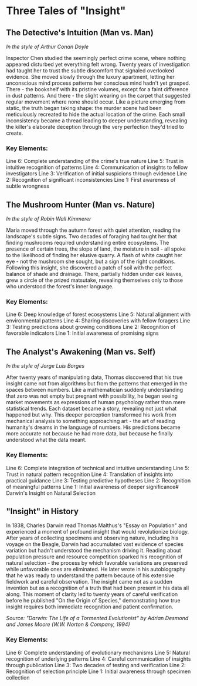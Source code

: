 # Three Tales of "Insight"

## The Detective\'s Intuition (Man vs. Man)
*In the style of Arthur Conan Doyle*

Inspector Chen studied the seemingly perfect crime scene, where nothing appeared disturbed yet everything felt wrong. Twenty years of investigation had taught her to trust the subtle discomfort that signaled overlooked evidence. She moved slowly through the luxury apartment, letting her unconscious mind process patterns her conscious mind hadn\'t yet grasped. There - the bookshelf with its pristine volumes, except for a faint difference in dust patterns. And there - the slight wearing on the carpet that suggested regular movement where none should occur. Like a picture emerging from static, the truth began taking shape: the murder scene had been meticulously recreated to hide the actual location of the crime. Each small inconsistency became a thread leading to deeper understanding, revealing the killer\'s elaborate deception through the very perfection they\'d tried to create.

### Key Elements:

Line 6: Complete understanding of the crime\'s true nature
Line 5: Trust in intuitive recognition of patterns
Line 4: Communication of insights to fellow investigators
Line 3: Verification of initial suspicions through evidence
Line 2: Recognition of significant inconsistencies
Line 1: First awareness of subtle wrongness

## The Mushroom Hunter (Man vs. Nature)
*In the style of Robin Wall Kimmerer*

Maria moved through the autumn forest with quiet attention, reading the landscape\'s subtle signs. Two decades of foraging had taught her that finding mushrooms required understanding entire ecosystems. The presence of certain trees, the slope of land, the moisture in soil - all spoke to the likelihood of finding her elusive quarry. A flash of white caught her eye - not the mushroom she sought, but a sign of the right conditions. Following this insight, she discovered a patch of soil with the perfect balance of shade and drainage. There, partially hidden under oak leaves, grew a circle of the prized matsutake, revealing themselves only to those who understood the forest\'s inner language.

### Key Elements:

Line 6: Deep knowledge of forest ecosystems
Line 5: Natural alignment with environmental patterns
Line 4: Sharing discoveries with fellow foragers
Line 3: Testing predictions about growing conditions 
Line 2: Recognition of favorable indicators
Line 1: Initial awareness of promising signs

## The Analyst\'s Awakening (Man vs. Self)
*In the style of Jorge Luis Borges*

After twenty years of manipulating data, Thomas discovered that his true insight came not from algorithms but from the patterns that emerged in the spaces between numbers. Like a mathematician suddenly understanding that zero was not empty but pregnant with possibility, he began seeing market movements as expressions of human psychology rather than mere statistical trends. Each dataset became a story, revealing not just what happened but why. This deeper perception transformed his work from mechanical analysis to something approaching art - the art of reading humanity\'s dreams in the language of numbers. His predictions became more accurate not because he had more data, but because he finally understood what the data meant.

### Key Elements:

Line 6: Complete integration of technical and intuitive understanding
Line 5: Trust in natural pattern recognition
Line 4: Translation of insights into practical guidance
Line 3: Testing predictive hypotheses
Line 2: Recognition of meaningful patterns
Line 1: Initial awareness of deeper significance# Darwin\'s Insight on Natural Selection

## "Insight" in History

In 1838, Charles Darwin read Thomas Malthus\'s "Essay on Population" and experienced a moment of profound insight that would revolutionize biology. After years of collecting specimens and observing nature, including his voyage on the Beagle, Darwin had accumulated vast evidence of species variation but hadn\'t understood the mechanism driving it. Reading about population pressure and resource competition sparked his recognition of natural selection - the process by which favorable variations are preserved while unfavorable ones are eliminated. He later wrote in his autobiography that he was ready to understand the pattern because of his extensive fieldwork and careful observation. The insight came not as a sudden invention but as a recognition of a truth that had been present in his data all along. This moment of clarity led to twenty years of careful verification before he published "On the Origin of Species," demonstrating how true insight requires both immediate recognition and patient confirmation.

*Source: "Darwin: The Life of a Tormented Evolutionist" by Adrian Desmond and James Moore (W.W. Norton & Company, 1994)*

### Key Elements:
Line 6: Complete understanding of evolutionary mechanisms
Line 5: Natural recognition of underlying patterns
Line 4: Careful communication of insights through publication
Line 3: Two decades of testing and verification
Line 2: Recognition of selection principle
Line 1: Initial awareness through specimen collection